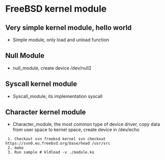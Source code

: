 # FreeBSD kernel module

## Very simple kernel module, hello world 
- Simple module, only load and unload function

## Null Module
- null_module, create device /dev/null2

## Syscall kernel module
- Syscall_module, its implementation syscall

## Character kernel module
- Character_module, the most common type of device driver, 
  copy data from user space to kernel space, create device in /dev/echo
  

```
 1. Checkout svn freebsd kernel svn checkout https://svn0.eu.freebsd.org/base/head /usr/src
 2. make
 3. Run sample # kldload -v ./module.ko
```

